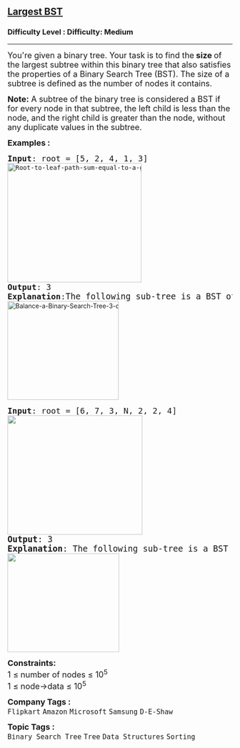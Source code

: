 <h2><a href="https://www.geeksforgeeks.org/problems/largest-bst/1?page=1&difficulty=Medium&status=unsolved&sprint=a663236c31453b969852f9ea22507634&sortBy=accuracy">Largest BST</a></h2><h3>Difficulty Level : Difficulty: Medium</h3><hr><div class="problems_problem_content__Xm_eO"><p><span style="font-size: 18px;">You're given a binary tree. Your task is to find the<strong> size </strong>of the largest subtree within this binary tree that also satisfies the properties of a Binary Search Tree (BST). </span><span style="font-size: 18px;">The size of a subtree is defined as the number of nodes it contains.</span></p>
<p><span style="font-size: 18px;"><strong>Note:</strong> A subtree of the binary tree is considered a BST if for every node in that subtree, the left child is less than the node, and the right child is greater than the node, without any duplicate values in the subtree.</span></p>
<p><span style="font-size: 18px;"><strong>Examples :</strong></span></p>
<pre><span style="font-size: 18px;"><strong>Input</strong>: root = [5, 2, 4, 1, 3]<br></span><img src="https://media.geeksforgeeks.org/wp-content/uploads/20241007154946544659/Root-to-leaf-path-sum-equal-to-a-given-number-copy.webp" alt="Root-to-leaf-path-sum-equal-to-a-given-number-copy" width="300" height="267"><br><span style="font-size: 18px;"><strong>Output</strong>: 3</span><br><span style="font-size: 18px;"><strong>Explanation</strong>:</span><span style="font-size: 14pt;">The following sub-tree is a BST of size 3<br></span><img style="font-family: -apple-system, BlinkMacSystemFont, 'Segoe UI', Roboto, Oxygen, Ubuntu, Cantarell, 'Open Sans', 'Helvetica Neue', sans-serif;" src="https://media.geeksforgeeks.org/wp-content/uploads/20241008164418969970/Balance-a-Binary-Search-Tree-3-copy.webp" alt="Balance-a-Binary-Search-Tree-3-copy" width="249" height="221"></pre>
<pre><span style="font-size: 18px;"><strong>Input</strong>: root = [6, 7, 3, N, 2, 2, 4]<br></span><img src="https://media.geeksforgeeks.org/img-practice/prod/addEditProblem/700351/Web/Other/blobid0_1732253153.png" width="302" height="267"><br><span style="font-size: 14pt;"><strong>Output</strong>: 3</span><br><span style="font-size: 14pt;"><strong>Explanation</strong>: The following sub-tree is a BST of size 3:<br><img src="https://media.geeksforgeeks.org/img-practice/prod/addEditProblem/700351/Web/Other/blobid1_1732253193.png" width="250" height="221"><br></span></pre>
<p><span style="font-size: 18px;"><strong>Constraints:</strong><br>1 ≤ number of nodes ≤ 10<sup>5</sup><br>1 ≤ node-&gt;data ≤ 10<sup>5</sup></span></p></div><p><span style=font-size:18px><strong>Company Tags : </strong><br><code>Flipkart</code>&nbsp;<code>Amazon</code>&nbsp;<code>Microsoft</code>&nbsp;<code>Samsung</code>&nbsp;<code>D-E-Shaw</code>&nbsp;<br><p><span style=font-size:18px><strong>Topic Tags : </strong><br><code>Binary Search Tree</code>&nbsp;<code>Tree</code>&nbsp;<code>Data Structures</code>&nbsp;<code>Sorting</code>&nbsp;